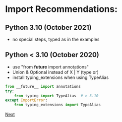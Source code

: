 # Import Recommendations:

## Python 3.10 (October 2021)
- no special steps, typed as in the examples

## Python < 3.10 (October 2020)
- use "from __future__ import annotations"
- Union & Optional instead of X | Y (type or)
- install typing_extensions when using TypeAlias

```python
from __future__ import annotations
try:
    from typing import TypeAlias  # > 3.10
except ImportError:
    from typing_extensions import TypeAlias
```
[Next](_101.MD)